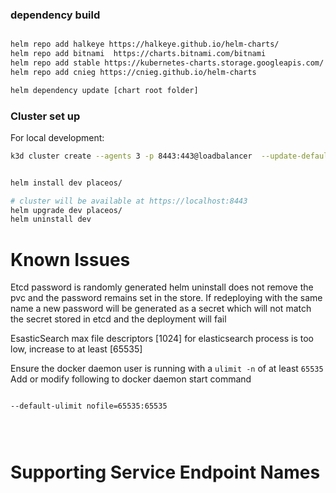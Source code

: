### dependency build

```sh

helm repo add halkeye https://halkeye.github.io/helm-charts/
helm repo add bitnami  https://charts.bitnami.com/bitnami
helm repo add stable https://kubernetes-charts.storage.googleapis.com/
helm repo add cnieg https://cnieg.github.io/helm-charts

helm dependency update [chart root folder]

```

### Cluster set up

For local development:

```sh
k3d cluster create --agents 3 -p 8443:443@loadbalancer  --update-default-kubeconfig


helm install dev placeos/

# cluster will be available at https://localhost:8443
helm upgrade dev placeos/
helm uninstall dev
```

# Known Issues

Etcd password is randomly generated
helm uninstall does not remove the pvc and the password remains set in the store.
If redeploying with the same name a new password will be generated as a secret which will not match the secret stored in etcd and the deployment will fail

EsasticSearch
max file descriptors [1024] for elasticsearch process is too low, increase to at least [65535]

Ensure the docker daemon user is running with a `ulimit -n` of at least `65535`
Add or modify following to docker daemon start command

```sh

--default-ulimit nofile=65535:65535

```

```



```

# Supporting Service Endpoint Names
